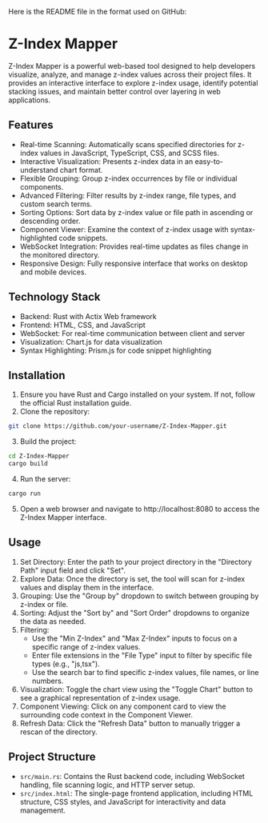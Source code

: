 Here is the README file in the format used on GitHub:

**Z-Index Mapper**
================

Z-Index Mapper is a powerful web-based tool designed to help developers visualize, analyze, and manage z-index values across their project files. It provides an interactive interface to explore z-index usage, identify potential stacking issues, and maintain better control over layering in web applications.

**Features**
------------

* Real-time Scanning: Automatically scans specified directories for z-index values in JavaScript, TypeScript, CSS, and SCSS files.
* Interactive Visualization: Presents z-index data in an easy-to-understand chart format.
* Flexible Grouping: Group z-index occurrences by file or individual components.
* Advanced Filtering: Filter results by z-index range, file types, and custom search terms.
* Sorting Options: Sort data by z-index value or file path in ascending or descending order.
* Component Viewer: Examine the context of z-index usage with syntax-highlighted code snippets.
* WebSocket Integration: Provides real-time updates as files change in the monitored directory.
* Responsive Design: Fully responsive interface that works on desktop and mobile devices.

**Technology Stack**
-------------------

* Backend: Rust with Actix Web framework
* Frontend: HTML, CSS, and JavaScript
* WebSocket: For real-time communication between client and server
* Visualization: Chart.js for data visualization
* Syntax Highlighting: Prism.js for code snippet highlighting

**Installation**
--------------

1. Ensure you have Rust and Cargo installed on your system. If not, follow the official Rust installation guide.
2. Clone the repository:
```bash
git clone https://github.com/your-username/Z-Index-Mapper.git
```
3. Build the project:
```bash
cd Z-Index-Mapper
cargo build
```
4. Run the server:
```bash
cargo run
```
5. Open a web browser and navigate to http://localhost:8080 to access the Z-Index Mapper interface.

**Usage**
--------

1. Set Directory: Enter the path to your project directory in the "Directory Path" input field and click "Set".
2. Explore Data: Once the directory is set, the tool will scan for z-index values and display them in the interface.
3. Grouping: Use the "Group by" dropdown to switch between grouping by z-index or file.
4. Sorting: Adjust the "Sort by" and "Sort Order" dropdowns to organize the data as needed.
5. Filtering:
	* Use the "Min Z-Index" and "Max Z-Index" inputs to focus on a specific range of z-index values.
	* Enter file extensions in the "File Type" input to filter by specific file types (e.g., "js,tsx").
	* Use the search bar to find specific z-index values, file names, or line numbers.
6. Visualization: Toggle the chart view using the "Toggle Chart" button to see a graphical representation of z-index usage.
7. Component Viewing: Click on any component card to view the surrounding code context in the Component Viewer.
8. Refresh Data: Click the "Refresh Data" button to manually trigger a rescan of the directory.

**Project Structure**
--------------------

* `src/main.rs`: Contains the Rust backend code, including WebSocket handling, file scanning logic, and HTTP server setup.
* `src/index.html`: The single-page frontend application, including HTML structure, CSS styles, and JavaScript for interactivity and data management.
